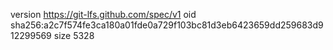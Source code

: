 version https://git-lfs.github.com/spec/v1
oid sha256:a2c7f574fe3ca180a01fde0a729f103bc81d3eb6423659dd259683d912299569
size 5328
